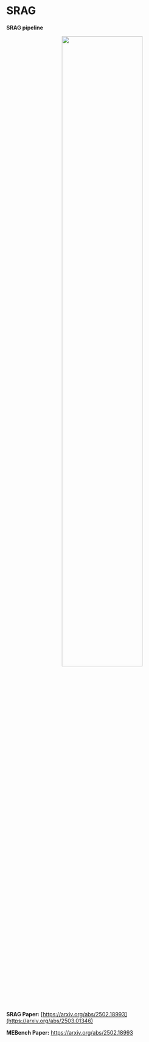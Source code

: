 # SRAG

**SRAG pipeline**
<div align="center">
  <img src="./assets/pipline.png" width="65%" height="65%"/>
</div>

**SRAG Paper:** 
[https://arxiv.org/abs/2502.18993](https://arxiv.org/abs/2503.01346)

**MEBench Paper:** 
https://arxiv.org/abs/2502.18993
